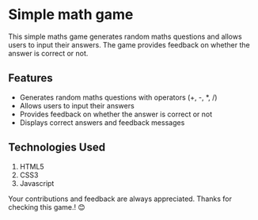 <h1> Simple math game </h1>
This simple maths game generates random maths questions and allows users to input their answers. The game provides feedback on whether the answer is correct or not.
<h2> Features </h2>
<ul>
  <li>Generates random maths questions with operators (+, -, *, /)</li>
  <li>Allows users to input their answers</li>
  <li>Provides feedback on whether the answer is correct or not</li>
  <li>Displays correct answers and feedback messages</li>
</ul>
<h2> Technologies Used </h2>
<ol>
  <li>HTML5</li>
  <li>CSS3</li>
  <li>Javascript</li>
</ol>
Your contributions and feedback are always appreciated. Thanks for checking this game.! 😊
